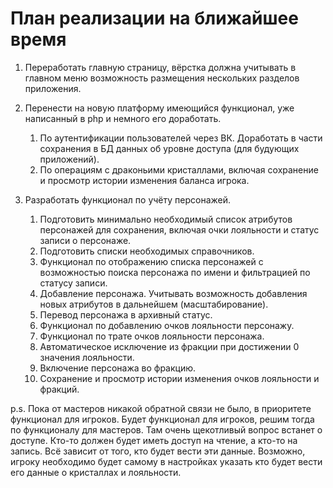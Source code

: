 # План реализации на ближайшее время

1. Переработать главную страницу, вёрстка должна учитывать в главном меню возможность размещения нескольких разделов приложения.
2. Перенести на новую платформу имеющийся функционал, уже написанный в php и немного его доработать.
    1. По аутентификации пользователей через ВК. Доработать в части сохранения в БД данных об уровне доступа (для будующих приложений).
    2. По операциям с драконьими кристаллами, включая сохранение и просмотр истории изменения баланса игрока.

3. Разработать функционал по учёту персонажей.
    1. Подготовить минимально необходимый список атрибутов персонажей для сохранения, включая очки лояльности и статус записи о персонаже. 
    2. Подготовить списки необходимых справочников.
    3. Функционал по отображению списка персонажей с возможностью поиска персонажа по имени и фильтрацией по статусу записи.
    4. Добавление персонажа. Учитывать возможность добавления новых атрибутов в дальнейшем (масштабирование).
    5. Перевод персонажа в архивный статус.
    6. Функционал по добавлению очков лояльности персонажу.
    7. Функционал по трате очков лояльности персонажа.
    8. Автоматическое исключение из фракции при достижении 0 значения лояльности.
    9. Включение персонажа во фракцию.
    10. Сохранение и просмотр истории изменения очков лояльности и фракций.

p.s. Пока от мастеров никакой обратной связи не было, в приоритете функционал для игроков. Будет функционал для игроков, решим тогда по функционалу для мастеров.
Там очень щекотливый вопрос встанет о доступе. Кто-то должен будет иметь доступ на чтение, а кто-то на запись.
Всё зависит от того, кто будет вести эти данные. Возможно, игроку необходимо будет самому в настройках указать кто будет вести его данные о кристаллах и лояльности.
